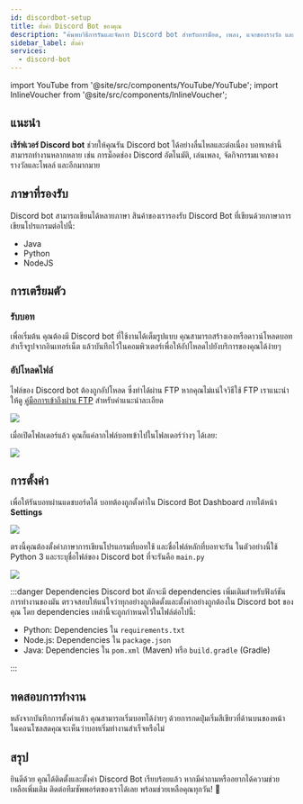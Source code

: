 ```yaml
---
id: discordbot-setup
title: ตั้งค่า Discord Bot ของคุณ
description: "ค้นพบวิธีการรันและจัดการ Discord bot สำหรับการม็อด, เพลง, แจกของรางวัล และอื่นๆ ด้วยการเช่าเซิร์ฟเวอร์ที่ลื่นไหล → เรียนรู้เพิ่มเติมตอนนี้"
sidebar_label: ตั้งค่า
services:
  - discord-bot
---
```


import YouTube from '@site/src/components/YouTube/YouTube';
import InlineVoucher from '@site/src/components/InlineVoucher';


## แนะนำ

**เซิร์ฟเวอร์ Discord bot** ช่วยให้คุณรัน Discord bot ได้อย่างลื่นไหลและต่อเนื่อง บอทเหล่านี้สามารถทำงานหลากหลาย เช่น การม็อดช่อง Discord อัตโนมัติ, เล่นเพลง, จัดกิจกรรมแจกของรางวัลและโพลล์ และอีกมากมาย

<YouTube videoId="OoKA8UJ_N5A" imageSrc="https://screensaver01.zap-hosting.com/index.php/s/ffjmn3snRrkoeoK/preview" title="วิธีตั้งค่าเซิร์ฟเวอร์ Discord bot และอัปโหลดไฟล์บอท!" description="รู้สึกเข้าใจมากขึ้นเมื่อเห็นของจริง? เราจัดให้! ดำน้ำดูวิดีโอของเราที่อธิบายทุกอย่างให้คุณ ไม่ว่าคุณจะรีบหรือชอบเรียนรู้แบบสนุกๆ!"/>

<InlineVoucher />



## ภาษาที่รองรับ

Discord bot สามารถเขียนได้หลายภาษา สินค้าของเรารองรับ Discord Bot ที่เขียนด้วยภาษาการเขียนโปรแกรมต่อไปนี้:

- Java
- Python
- NodeJS

  
  

## การเตรียมตัว



### รับบอท

เพื่อเริ่มต้น คุณต้องมี Discord bot ที่ใช้งานได้เต็มรูปแบบ คุณสามารถสร้างเองหรือดาวน์โหลดบอทสำเร็จรูปจากอินเทอร์เน็ต แล้วบันทึกไว้ในคอมพิวเตอร์เพื่อให้อัปโหลดไปยังบริการของคุณได้ง่ายๆ

### อัปโหลดไฟล์

ไฟล์ของ Discord bot ต้องถูกอัปโหลด ซึ่งทำได้ผ่าน FTP หากคุณไม่แน่ใจวิธีใช้ FTP เราแนะนำให้ดู [คู่มือการเข้าถึงผ่าน FTP](gameserver-ftpaccess.md) สำหรับคำแนะนำละเอียด

![](https://screensaver01.zap-hosting.com/index.php/s/x4WPiNS6xQcWQrp/preview)


เมื่อเปิดโฟลเดอร์แล้ว คุณก็แค่ลากไฟล์บอทเข้าไปในโฟลเดอร์ว่างๆ ได้เลย:

![](https://screensaver01.zap-hosting.com/index.php/s/t7DDaF684PZkXjn/preview)



## การตั้งค่า

เพื่อให้รันบอทผ่านแดชบอร์ดได้ บอทต้องถูกตั้งค่าใน Discord Bot Dashboard ภายใต้หน้า **Settings**

![](https://screensaver01.zap-hosting.com/index.php/s/HoPpfJKsTC6ozNy/preview)

ตรงนี้คุณต้องตั้งค่าภาษาการเขียนโปรแกรมที่บอทใช้ และชื่อไฟล์หลักที่บอทจะรัน ในตัวอย่างนี้ใช้ Python 3 และระบุชื่อไฟล์ของ Discord bot ที่จะรันคือ `main.py`

![](https://screensaver01.zap-hosting.com/index.php/s/ixfz2xKYCepS9Ek/preview)



:::danger Dependencies
Discord bot มักจะมี dependencies เพิ่มเติมสำหรับฟังก์ชันการทำงานของมัน ตรวจสอบให้แน่ใจว่าทุกอย่างถูกติดตั้งและตั้งค่าอย่างถูกต้องใน Discord bot ของคุณ โดย dependencies เหล่านี้จะถูกกำหนดไว้ในไฟล์ต่อไปนี้:

- Python: Dependencies ใน `requirements.txt`
- Node.js: Dependencies ใน `package.json`
- Java: Dependencies ใน `pom.xml` (Maven) หรือ `build.gradle` (Gradle)

:::



## ทดสอบการทำงาน

หลังจากบันทึกการตั้งค่าแล้ว คุณสามารถเริ่มบอทได้ง่ายๆ ด้วยการกดปุ่มเริ่มสีเขียวที่ด้านบนของหน้า ในคอนโซลสดคุณจะเห็นว่าบอทเริ่มทำงานสำเร็จหรือไม่



## สรุป

ยินดีด้วย คุณได้ติดตั้งและตั้งค่า Discord Bot เรียบร้อยแล้ว หากมีคำถามหรืออยากได้ความช่วยเหลือเพิ่มเติม ติดต่อทีมซัพพอร์ตของเราได้เลย พร้อมช่วยเหลือคุณทุกวัน! 🙂






<InlineVoucher />